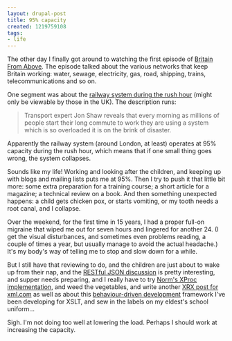 ```yaml
---
layout: drupal-post
title: 95% capacity
created: 1219759108
tags:
- life
---
```

The other day I finally got around to watching the first episode of [Britain From Above][1]. The episode talked about the various networks that keep Britain working: water, sewage, electricity, gas, road, shipping, trains, telecommunications and so on. 

[1]: http://www.bbc.co.uk/britainfromabove/ "BBC: Britain From Above"

One segment was about the [railway system during the rush hour][2] (might only be viewable by those in the UK). The description runs:

[2]: http://www.bbc.co.uk/britainfromabove/stories/transport/railways.shtml "BBC: Britain From Above: Railways in Rush Hour"

> Transport expert Jon Shaw reveals that every morning as millions of people start their long commute to work they are using a system which is so overloaded it is on the brink of disaster.

<!--break-->

Apparently the railway system (around London, at least) operates at 95% capacity during the rush hour, which means that if one small thing goes wrong, the system collapses.

Sounds like my life! Working and looking after the children, and keeping up with blogs and mailing lists puts me at 95%. Then I try to push it that little bit more: some extra preparation for a training course; a short article for a magazine; a technical review on a book. And then something unexpected happens: a child gets chicken pox, or starts vomiting, or my tooth needs a root canal, and I collapse.

Over the weekend, for the first time in 15 years, I had a proper full-on migraine that wiped me out for seven hours and lingered for another 24. (I get the visual disturbances, and sometimes even problems reading, a couple of times a year, but usually manage to avoid the actual headache.) It's my body's way of telling me to stop and slow down for a while.

But I still have that reviewing to do, and the children are just about to wake up from their nap, and the [RESTful JSON discussion][3] is pretty interesting, and supper needs preparing, and I really have to try [Norm's XProc implementation][4], and weed the vegetables, and write another [XRX post for xml.com][5] as well as about this [behaviour-driven development][6] framework I've been developing for XSLT, and sew in the labels on my eldest's school uniform...

[3]: http://groups.google.com/group/restful-json "Google Group: restful-json"
[4]: http://norman.walsh.name/2008/projects/calabash "Calabash: XProc Implementation"
[5]: http://news.oreilly.com/2008/07/xrx-performing-updates.html "xml.com: XRX: Performing Updates"
[6]: http://en.wikipedia.org/wiki/Behavior_Driven_Development "Wikipedia: Behavior Driven Development"

Sigh. I'm not doing too well at lowering the load. Perhaps I should work at increasing the capacity.
